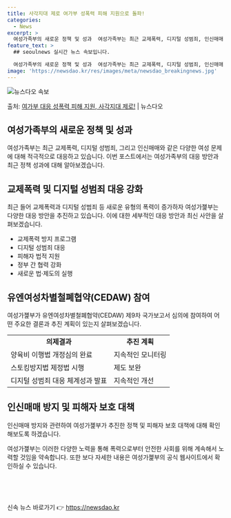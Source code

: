 ```yaml
---
title: 사각지대 제로 여가부 성폭력 피해 지원으로 돌파!
categories:
  - News
excerpt: >
  여성가족부의 새로운 정책 및 성과  여성가족부는 최근 교제폭력, 디지털 성범죄, 인신매매 등 새로운 유형의 …
feature_text: >
  ## seoulnews 실시간 뉴스 속보입니다.

  여성가족부의 새로운 정책 및 성과  여성가족부는 최근 교제폭력, 디지털 성범죄, 인신매매 등 새로운 유형의 …
image: 'https://newsdao.kr/res/images/meta/newsdao_breakingnews.jpg'
---
```


![뉴스다오 속보](https://newsdao.kr/res/images/meta/newsdao_breakingnews.jpg)

<p>출처: <a href="https://newsdao.kr/3997" rel="dofollow">여가부 대응 성폭력 피해 지원, 사각지대 제로!</a> | 뉴스다오</p>

<h2 data-ke-size="size26">여성가족부의 새로운 정책 및 성과</h2>
<p data-ke-size="size16">여성가족부는 최근 교제폭력, 디지털 성범죄, 그리고 인신매매와 같은 다양한 여성 문제에 대해 적극적으로 대응하고 있습니다. 이번 포스트에서는 여성가족부의 대응 방안과 최근 정책 성과에 대해 알아보겠습니다.</p>

<h2 data-ke-size="size24">교제폭력 및 디지털 성범죄 대응 강화</h2>
<p data-ke-size="size16">최근 들어 교제폭력과 디지털 성범죄 등 새로운 유형의 폭력이 증가하자 여성가졡부는 다양한 대응 방안을 추진하고 있습니다. 이에 대한 세부적인 대응 방안과 최신 사안을 살펴보겠습니다.</p>

<ul>
    <li>교제폭력 방지 프로그램</li>
    <li>디지털 성범죄 대응</li>
    <li>피해자 법적 지원</li>
    <li>정부 간 협력 강화</li>
    <li>새로운 법·제도의 실행</li>
</ul>

<h2 data-ke-size="size24">유엔여성차별철폐협약(CEDAW) 참여</h2>
<p data-ke-size="size16">여성가졡부가 유엔여성차별철폐협약(CEDAW) 제9차 국가보고서 심의에 참여하여 어떤 주요한 결론과 추진 계획이 있는지 살펴보겠습니다.</p>

<table>
    <tr>
        <td style="text-align: center; height: 17px;"><b>의제결과</b></td>
        <td style="text-align: center; height: 17px;"><b>추진 계획</b></td>
    </tr>
    <tr>
        <td>양육비 이행법 개정심의 완료</td>
        <td>지속적인 모니터링</td>
    </tr>
    <tr>
        <td>스토킹방지법 제정법 시행</td>
        <td>제도 보완</td>
    </tr>
    <tr>
        <td>디지털 성범죄 대응 체계성과 발표</td>
        <td>지속적인 개선</td>
    </tr>
</table>

<h2 data-ke-size="size24">인신매매 방지 및 피해자 보호 대책</h2>
<p data-ke-size="size16">인신매매 방지와 관련하여 여성가졡부가 추진한 정책 및 피해자 보호 대책에 대해 확인해보도록 하겠습니다.</p>

<p data-ke-size="size16">여성가졡부는 이러한 다양한 노력을 통해 폭력으로부터 안전한 사회를 위해 계속해서 노력할 것임을 약속합니다. 또한 보다 자세한 내용은 여성가졡부의 공식 웹사이트에서 확인하실 수 있습니다.</p>
<p data-ke-size="size16">&nbsp;</p>
<p data-ke-size="size16">&nbsp;</p> 

신속 뉴스 바로가기 👉 <a href="https://newsdao.kr" rel="dofollow">https://newsdao.kr</a>


